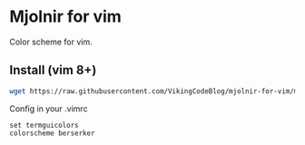 # Mjolnir for vim
Color scheme for vim.

## Install (vim 8+)
```bash
wget https://raw.githubusercontent.com/VikingCodeBlog/mjolnir-for-vim/main/berserker.vim && mkdir -p ~/.vim/colors/ && mv berserker.vim ~/.vim/colors/berserker.vim
```
Config in your .vimrc
```vim
set termguicolors
colorscheme berserker
```